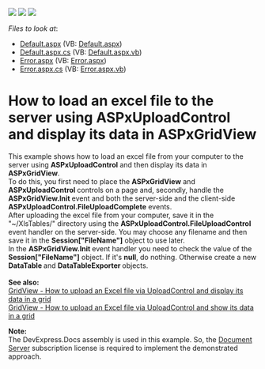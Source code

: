 <!-- default badges list -->
![](https://img.shields.io/endpoint?url=https://codecentral.devexpress.com/api/v1/VersionRange/128564672/15.1.6%2B)
[![](https://img.shields.io/badge/Open_in_DevExpress_Support_Center-FF7200?style=flat-square&logo=DevExpress&logoColor=white)](https://supportcenter.devexpress.com/ticket/details/E5199)
[![](https://img.shields.io/badge/📖_How_to_use_DevExpress_Examples-e9f6fc?style=flat-square)](https://docs.devexpress.com/GeneralInformation/403183)
<!-- default badges end -->
<!-- default file list -->
*Files to look at*:

* [Default.aspx](./CS/WebSite/Default.aspx) (VB: [Default.aspx](./VB/WebSite/Default.aspx))
* [Default.aspx.cs](./CS/WebSite/Default.aspx.cs) (VB: [Default.aspx.vb](./VB/WebSite/Default.aspx.vb))
* [Error.aspx](./CS/WebSite/Error.aspx) (VB: [Error.aspx](./VB/WebSite/Error.aspx))
* [Error.aspx.cs](./CS/WebSite/Error.aspx.cs) (VB: [Error.aspx.vb](./VB/WebSite/Error.aspx.vb))
<!-- default file list end -->
# How to load an excel file to the server using ASPxUploadControl and display its data in ASPxGridView


<p>This example shows how to load an excel file from your computer to the server using <strong>ASP</strong><strong>xUploadControl</strong> and then display its data in <strong>ASPxGridView</strong>.<br>To do this, you first need to place the <strong>ASPxGridView</strong> and <strong>ASPxUploadControl </strong>controls on a page and, secondly, handle the <strong>ASPxGridView.Init </strong>event and both the server-side and the client-side <strong>ASPxUploadControl</strong><strong>.FileUploadComplete</strong> events.<br>After uploading the excel file from your computer, save it in the "~/XlsTables/" directory using the <strong>ASPxUploadControl.FileUploadControl</strong> event handler on the server-side. You may choose any filename and then save it in the <strong>Session["FileName"]</strong> object to use later.<br>In the <strong>ASP</strong><strong>xGridView.</strong><strong>Init </strong>event handler you need to check the value of the <strong>Session</strong><strong>[</strong><strong>"</strong><strong>FileName</strong><strong>"</strong><strong>]</strong> object. If it's <strong>null</strong>, do nothing. Otherwise create a new <strong>DataTable </strong>and <strong>DataTableExporter </strong>objects.<br><br><strong>See also:</strong><br><a href="https://www.devexpress.com/Support/Center/p/T449148">GridView - How to upload an Excel file via UploadControl and display its data in a grid</a><br><a href="https://www.devexpress.com/Support/Center/p/T576892">GridView - How to upload an Excel file via UploadControl and show its data in a grid</a></p>
<p><strong>Note:</strong><br>The DevExpress.Docs assembly is used in this example. So, the <a href="https://www.devexpress.com/Products/NET/Document-Server/">Document Server</a> subscription license is required to implement the demonstrated approach.</p>

<br/>


